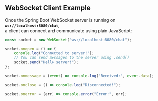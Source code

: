 ## WebSocket Client Example

Once the Spring Boot WebSocket server is running on **`ws://localhost:8080/chat`**,  
a client can connect and communicate using plain JavaScript:

```javascript
const socket = new WebSocket("ws://localhost:8080/chat");

socket.onopen = () => {
    console.log("Connected to server!");
    // You can send messages to the server using .send()
    socket.send("Hello server!");
};

socket.onmessage = (event) => console.log("Received:", event.data);

socket.onclose = () => console.log("Disconnected!");

socket.onerror = (err) => console.error("Error:", err);
